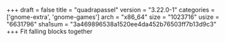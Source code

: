 +++
draft = false
title = "quadrapassel"
version = "3.22.0-1"
categories = ['gnome-extra', 'gnome-games']
arch = "x86_64"
size = "1023716"
usize = "6631796"
sha1sum = "3a469896538a1520ee4da452b76503ff7b13d9c3"
+++
Fit falling blocks together